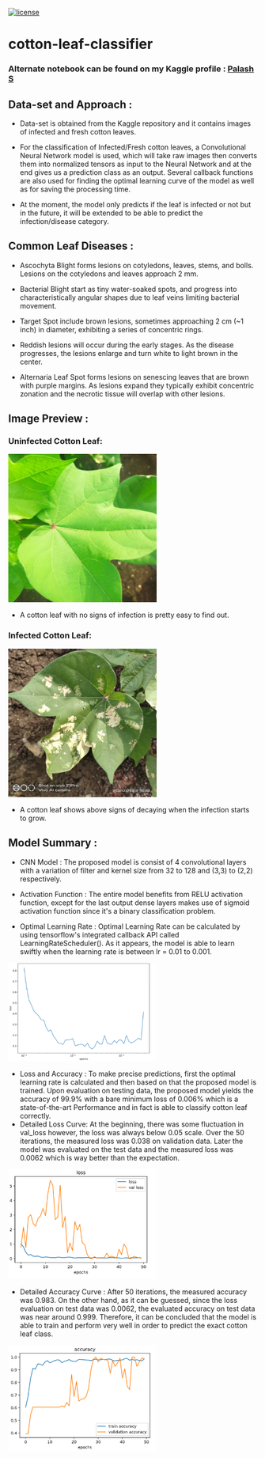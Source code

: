 [![license](https://img.shields.io/badge/License-MIT-green.svg?style=flat-square)](https://github.com/palash-s/cotton-leaf-classifier/blob/main/LICENSE)
# cotton-leaf-classifier

### Alternate notebook can be found on my Kaggle profile : [Palash S](https://www.kaggle.com/raaavan/fine-tuning-the-cotton-leaf-disease-classifier)
## Data-set and Approach :
- Data-set is obtained from the Kaggle repository and it contains images of infected and fresh cotton leaves.

- For the classification of Infected/Fresh cotton leaves, a Convolutional Neural Network model is used, which will take raw images then converts them into normalized tensors as input to the Neural Network and at the end gives us a prediction class as an output. Several callback functions are also used for finding the optimal learning curve of the model as well as for saving the processing time.

- At the moment, the model only predicts if the leaf is infected or not but in the future, it will be extended to be able to predict the infection/disease category.

## Common Leaf Diseases :

- Ascochyta Blight forms lesions on cotyledons, leaves, stems, and bolls. Lesions on the cotyledons and leaves approach 2 mm.

- Bacterial Blight start as tiny water-soaked spots, and progress into characteristically angular shapes due to leaf veins limiting bacterial movement.

- Target Spot include brown lesions, sometimes approaching 2 cm (~1 inch) in diameter, exhibiting a series of concentric rings.

- Reddish lesions will occur during the early stages. As the disease progresses, the lesions enlarge and turn white to light brown in the center.

- Alternaria Leaf Spot forms lesions on senescing leaves that are brown with purple margins. As lesions expand they typically exhibit concentric zonation and the necrotic tissue will overlap with other lesions.

## Image Preview :

### Uninfected Cotton Leaf:

<!-- ![Alt text](static/images/d_95_iaip_-_Copy.jpg?raw=true "Fresh Cotton Leaf") -->
<img src="static/images/d_95_iaip_-_Copy.jpg" alt="Fresh Cotton Leaf" width="300"/>

- A cotton leaf with no signs of infection is pretty easy to find out.

### Infected Cotton Leaf:
<img src="static/images/dis_leaf_206_iaip.jpg" alt="Diseased Cotton Leaf" width="300"/>

- A cotton leaf shows above signs of decaying when the infection starts to grow.

## Model Summary :

- CNN Model : The proposed model is consist of 4 convolutional layers with a variation of filter and kernel size from 32 to 128 and (3,3) to (2,2) respectively.

- Activation Function : The entire model benefits from RELU activation function, except for the last output dense layers makes use of sigmoid activation function since it's a binary classification problem.

- Optimal Learning Rate : Optimal Learning Rate can be calculated by using tensorflow's integrated callback API called LearningRateScheduler(). As it appears, the model is able to learn swiftly when the learning rate is between lr = 0.01 to 0.001.

<img src="/static/graphs/learning-curve.png" alt="Optimal Learning Curve" width="300"/>

- Loss and Accuracy : To make precise predictions, first the optimal learning rate is calculated and then based on that the proposed model is trained. Upon evaluation on testing data, the proposed model yields the accuracy of 99.9% with a bare minimum loss of 0.006% which is a state-of-the-art Performance and in fact is able to classify cotton leaf correctly.
- Detailed Loss Curve: At the beginning, there was some fluctuation in val_loss however, the loss was always below 0.05 scale. Over the 50 iterations, the measured loss was 0.038 on validation data. Later the model was evaluated on the test data and the measured loss was 0.0062 which is way better than the expectation.
<img src="/static/graphs/loss-curve.png" alt="Your image title" width="300"/>

- Detailed Accuracy Curve : After 50 iterations, the measured accuracy was 0.983. On the other hand, as it can be guessed, since the loss evaluation on test data was 0.0062, the evaluated accuracy on test data was near around 0.999. Therefore, it can be concluded that the model is able to train and perform very well in order to predict the exact cotton leaf class.

<img src="/static/graphs/accuracy-curve.png" alt="Your image title" width="300"/>
